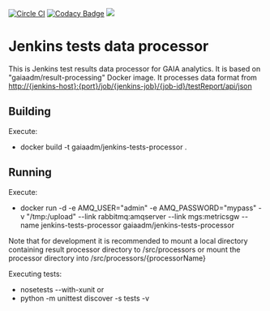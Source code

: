 [![Circle CI](https://circleci.com/gh/gaia-adm/jenkins-tests-processor.svg?style=svg)](https://circleci.com/gh/gaia-adm/jenkins-tests-processor) [![Codacy Badge](https://api.codacy.com/project/badge/grade/e4cb719b791c4f669bcff93293039483)](https://www.codacy.com/app/alexei-led/jenkins-tests-processor) [![](https://badge.imagelayers.io/gaiaadm/jenkins-tests-processor:latest.svg)](https://imagelayers.io/?images=gaiaadm/jenkins-tests-processor:latest 'Get your own badge on imagelayers.io')

# Jenkins tests data processor

This is Jenkins test results data processor for GAIA analytics. It is based on "gaiaadm/result-processing" Docker image. It processes data format from <a href="http://{jenkins-host}:{port}/job/{jenkins-job}/{job-id}/testReport/api/json">http://{jenkins-host}:{port}/job/{jenkins-job}/{job-id}/testReport/api/json</a>

## Building

Execute:
- docker build -t gaiaadm/jenkins-tests-processor .

## Running

Execute:
- docker run -d -e AMQ_USER="admin" -e AMQ_PASSWORD="mypass" -v "/tmp:/upload" --link rabbitmq:amqserver --link mgs:metricsgw --name jenkins-tests-processor gaiaadm/jenkins-tests-processor

Note that for development it is recommended to mount a local directory containing result processor directory to /src/processors or mount the processor directory into /src/processors/{processorName}

Executing tests:
- nosetests --with-xunit
or
- python -m unittest discover -s tests -v

